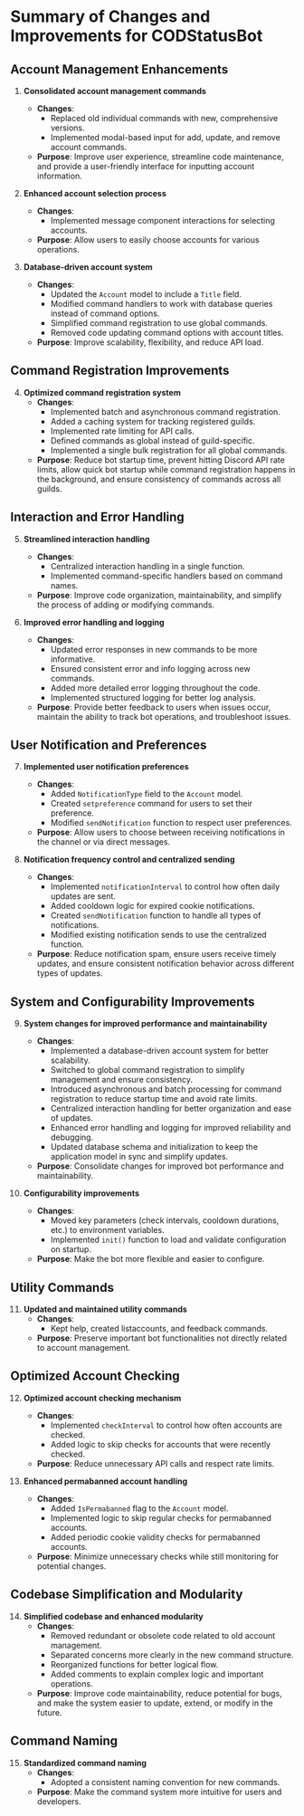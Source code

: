 # Summary of Changes and Improvements for CODStatusBot

## Account Management Enhancements
1. **Consolidated account management commands**
    - **Changes**:
        - Replaced old individual commands with new, comprehensive versions.
        - Implemented modal-based input for add, update, and remove account commands.
    - **Purpose**: Improve user experience, streamline code maintenance, and provide a user-friendly interface for inputting account information.

2. **Enhanced account selection process**
    - **Changes**:
        - Implemented message component interactions for selecting accounts.
    - **Purpose**: Allow users to easily choose accounts for various operations.

3. **Database-driven account system**
    - **Changes**:
        - Updated the `Account` model to include a `Title` field.
        - Modified command handlers to work with database queries instead of command options.
        - Simplified command registration to use global commands.
        - Removed code updating command options with account titles.
    - **Purpose**: Improve scalability, flexibility, and reduce API load.

## Command Registration Improvements
4. **Optimized command registration system**
    - **Changes**:
        - Implemented batch and asynchronous command registration.
        - Added a caching system for tracking registered guilds.
        - Implemented rate limiting for API calls.
        - Defined commands as global instead of guild-specific.
        - Implemented a single bulk registration for all global commands.
    - **Purpose**: Reduce bot startup time, prevent hitting Discord API rate limits, allow quick bot startup while command registration happens in the background, and ensure consistency of commands across all guilds.

## Interaction and Error Handling
5. **Streamlined interaction handling**
    - **Changes**:
        - Centralized interaction handling in a single function.
        - Implemented command-specific handlers based on command names.
    - **Purpose**: Improve code organization, maintainability, and simplify the process of adding or modifying commands.

6. **Improved error handling and logging**
    - **Changes**:
        - Updated error responses in new commands to be more informative.
        - Ensured consistent error and info logging across new commands.
        - Added more detailed error logging throughout the code.
        - Implemented structured logging for better log analysis.
    - **Purpose**: Provide better feedback to users when issues occur, maintain the ability to track bot operations, and troubleshoot issues.

## User Notification and Preferences
7. **Implemented user notification preferences**
    - **Changes**:
        - Added `NotificationType` field to the `Account` model.
        - Created `setpreference` command for users to set their preference.
        - Modified `sendNotification` function to respect user preferences.
    - **Purpose**: Allow users to choose between receiving notifications in the channel or via direct messages.

8. **Notification frequency control and centralized sending**
    - **Changes**:
        - Implemented `notificationInterval` to control how often daily updates are sent.
        - Added cooldown logic for expired cookie notifications.
        - Created `sendNotification` function to handle all types of notifications.
        - Modified existing notification sends to use the centralized function.
    - **Purpose**: Reduce notification spam, ensure users receive timely updates, and ensure consistent notification behavior across different types of updates.

## System and Configurability Improvements
9. **System changes for improved performance and maintainability**
    - **Changes**:
        - Implemented a database-driven account system for better scalability.
        - Switched to global command registration to simplify management and ensure consistency.
        - Introduced asynchronous and batch processing for command registration to reduce startup time and avoid rate limits.
        - Centralized interaction handling for better organization and ease of updates.
        - Enhanced error handling and logging for improved reliability and debugging.
        - Updated database schema and initialization to keep the application model in sync and simplify updates.
    - **Purpose**: Consolidate changes for improved bot performance and maintainability.

10. **Configurability improvements**
    - **Changes**:
        - Moved key parameters (check intervals, cooldown durations, etc.) to environment variables.
        - Implemented `init()` function to load and validate configuration on startup.
    - **Purpose**: Make the bot more flexible and easier to configure.

## Utility Commands
11. **Updated and maintained utility commands**
    - **Changes**:
        - Kept help, created listaccounts, and feedback commands.
    - **Purpose**: Preserve important bot functionalities not directly related to account management.

## Optimized Account Checking
12. **Optimized account checking mechanism**
    - **Changes**:
        - Implemented `checkInterval` to control how often accounts are checked.
        - Added logic to skip checks for accounts that were recently checked.
    - **Purpose**: Reduce unnecessary API calls and respect rate limits.

13. **Enhanced permabanned account handling**
    - **Changes**:
        - Added `IsPermabanned` flag to the `Account` model.
        - Implemented logic to skip regular checks for permabanned accounts.
        - Added periodic cookie validity checks for permabanned accounts.
    - **Purpose**: Minimize unnecessary checks while still monitoring for potential changes.

## Codebase Simplification and Modularity
14. **Simplified codebase and enhanced modularity**
    - **Changes**:
        - Removed redundant or obsolete code related to old account management.
        - Separated concerns more clearly in the new command structure.
        - Reorganized functions for better logical flow.
        - Added comments to explain complex logic and important operations.
    - **Purpose**: Improve code maintainability, reduce potential for bugs, and make the system easier to update, extend, or modify in the future.

## Command Naming
15. **Standardized command naming**
    - **Changes**:
        - Adopted a consistent naming convention for new commands.
    - **Purpose**: Make the command system more intuitive for users and developers.
